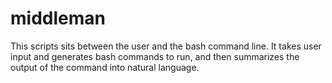 # middleman

This scripts sits between the user and the bash command line. It takes user input and generates bash commands to run, and then summarizes the output of the command into natural language.